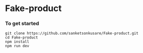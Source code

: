 # Fake-product

### To get started

```shell
git clone https://github.com/sanketsonkusare/Fake-product.git
cd Fake-product
npm install
npm run dev
```
